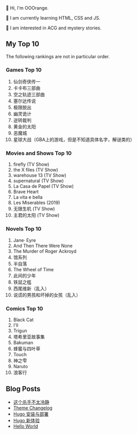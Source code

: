🍊 Hi, I'm OOOrange.

🌱 I am currently learning HTML, CSS and JS.

👀 I am interested in ACG and mystery stories.

## My Top 10

The following rankings are not in particular order.

### Games Top 10

1. 仙剑奇侠传一
2. 卡卡布三部曲
3. 空之轨迹三部曲
4. 塞尔达传说
5. 极限脱出
6. 幽灵诡计
7. 逆转裁判
8. 黄金的太阳
9. 恶魔城
10. 星球大战（GBA上的游戏，但是不知道具体名字，解谜类的）

### Movies and Shows Top 10

1. firefly (TV Show)
2. the X files (TV Show)
3. warehouse 13 (TV Show)
4. supernatural (TV Show)
5. La Casa de Papel (TV Show)
6. Brave Heart
7. La vita e bella
8. Les Miserables (2019)
9. 无限生机 (TV Show)
10. 主君的太阳 (TV Show)

### Novels Top 10

1. Jane· Eyre
2. And Then There Were None
3. The Murder of Roger Ackroyd
4. 馆系列
5. 半自落
6. The Wheel of Time
7. 此间的少年
8. 铁鼠之槛
9. 西尾维新（乱入）
10. 说谎的男孩和坏掉的女孩（乱入）

### Comics Top 10

1. Black Cat
2. I'll
3. Trigun
4. 塔希里亚故事集
5. Bakuman
6. 蜂蜜与四叶草
7. Touch
8. 神之雫
9. Naruto
10. 浪客行


## Blog Posts

<!-- BLOG-POST-LIST:START -->
- [这个杀手不太冷静](https://ooorange777.github.io/posts/2022/02/2022022801/)
- [Theme Changelog](https://ooorange.github.io/notebook/posts/2022022401/)
- [Hugo 安装与部署](https://ooorange.github.io/notebook/posts/2022022101/)
- [Hugo 新体验](https://ooorange.github.io/notebook/posts/2022022001/)
- [Hello World](https://ooorange.github.io/notebook/posts/2022021501/)
<!-- BLOG-POST-LIST:END -->
